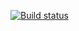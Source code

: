 [![Build status](https://ci.appveyor.com/api/projects/status/kxb826hhlv3vyi18/branch/main?svg=true)](https://ci.appveyor.com/project/Nataliya2020/ajs-16-diploma/branch/main)

